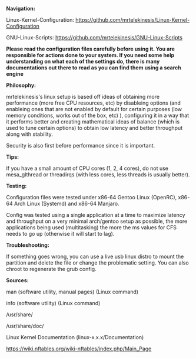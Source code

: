 **Navigation:**

Linux-Kernel-Configuration: https://github.com/mrtelekinesis/Linux-Kernel-Configuration
 
GNU-Linux-Scripts: https://github.com/mrtelekinesis/GNU-Linux-Scripts

**Please read the configuration files carefully before using it. You are responsible for actions done to your system. If you need some help understanding on what each of the settings do, there is many documentations out there to read as you can find them using a search engine**

**Philosophy:**

mrtelekinesis's linux setup is based off ideas of obtaining more performance (more free CPU resources, etc) by disableing options (and enableing ones that are not enabled by default for certain purposes (low memory conditions, works out of the box, etc) ), configuring it in a way that it performs better and creating mathematical ideas of balance (which is used to tune certain options) to obtain low latency and better throughput along with stability.

Security is also first before performance since it is important.

**Tips:**

If you have a small amount of CPU cores (1, 2, 4 cores), do not use mesa_glthread or threadirqs (with less cores, less threads is usually better).

**Testing:**

Configuration files were tested under x86-64 Gentoo Linux (OpenRC), x86-64 Arch Linux (Systemd) and x86-64 Manjaro.

Config was tested using a single application at a time to maximize latency and throughput on a very minimal arch/gentoo setup as possible, the more applications being used (multitasking) the more the ms values for CFS needs to go up (otherwise it will start to lag).

**Troubleshooting:**

If something goes wrong, you can use a live usb linux distro to mount the partition and delete the file or change the problematic setting. You can also chroot to regenerate the grub config.

**Sources:**

man (software utility, manual pages) (Linux command)

info (software utility) (Linux command)

/usr/share/

/usr/share/doc/

Linux Kernel Documentation (linux-x.x.x/Documentation)

https://wiki.nftables.org/wiki-nftables/index.php/Main_Page
